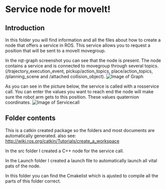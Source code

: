 # Service node for moveIt!

## Introduction
In this folder you will find information and all the files about how to create a node that offers a service in ROS. This service allows you to request a position that will be sent to a moveIt movegroup.

In the rqt-graph screenshot you can see that the node is present. The node contains a service and is connected to movegroup through several topics. (/trajectory_execution_event, pickup/action_topics, place/action_topics, /planning_scene and /attached collision_object).
![Image of Graph](https://github.com/MinorAR/Fontys_SCARA_Arm/blob/master/img/rosgraph.png)

As you can see in the picture below, the service is called with a rosservice call. You can enter the values you want to reach end the node will make sure the robot arm gets to this position. These values quaternion coordinates.
![Image of Servicecall](https://github.com/MinorAR/Fontys_SCARA_Arm/blob/master/img/servicecall.png)

## Folder contents
This is a catkin created package so the folders and most documents are automatically generated. also see: http://wiki.ros.org/catkin/Tutorials/create_a_workspace 

In the src folder I created a C++ node for the service call.

In the Launch folder I created a launch file to automatically launch all vital pats of the node.

In this folder you can find the Cmakelist which is ajusted to compile all the parts of this folder correct.
